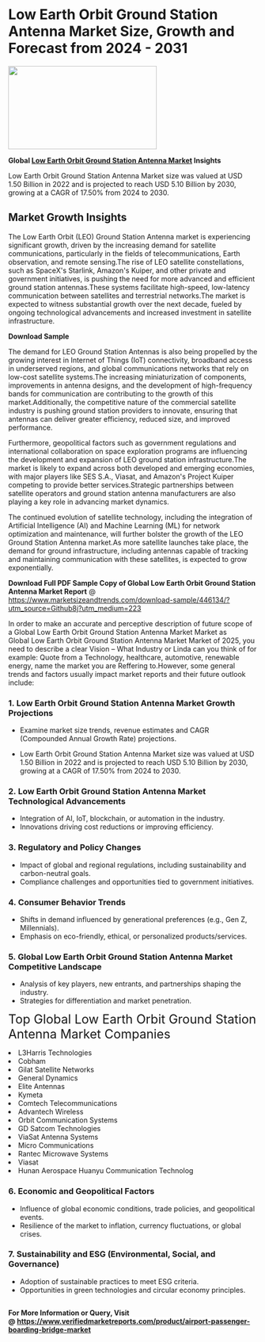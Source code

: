 <H1>Low Earth Orbit Ground Station Antenna Market Size, Growth and Forecast from 2024 - 2031</H1><img class="aligncenter size-medium wp-image-584254" src="https://thirdeyenews.in/wp-content/uploads/2024/09/Global-Market-Research-300x168.jpeg" alt="" width="300" height="168" /><p><strong>Global&nbsp;<a href="https://www.marketsizeandtrends.com/download-sample/446134/?utm_source=Github8j?utm_medium=223">Low Earth Orbit Ground Station Antenna Market</a> Insights</strong></p><p>Low Earth Orbit Ground Station Antenna Market size was valued at USD 1.50 Billion in 2022 and is projected to reach USD 5.10 Billion by 2030, growing at a CAGR of 17.50% from 2024 to 2030.</p><p><h2>Market Growth Insights</h2> <p>The Low Earth Orbit (LEO) Ground Station Antenna market is experiencing significant growth, driven by the increasing demand for satellite communications, particularly in the fields of telecommunications, Earth observation, and remote sensing.The rise of LEO satellite constellations, such as SpaceX's Starlink, Amazon's Kuiper, and other private and government initiatives, is pushing the need for more advanced and efficient ground station antennas.These systems facilitate high-speed, low-latency communication between satellites and terrestrial networks.The market is expected to witness substantial growth over the next decade, fueled by ongoing technological advancements and increased investment in satellite infrastructure.</p> <p><strong>Download Sample</strong></p> <p>The demand for LEO Ground Station Antennas is also being propelled by the growing interest in Internet of Things (IoT) connectivity, broadband access in underserved regions, and global communications networks that rely on low-cost satellite systems.The increasing miniaturization of components, improvements in antenna designs, and the development of high-frequency bands for communication are contributing to the growth of this market.Additionally, the competitive nature of the commercial satellite industry is pushing ground station providers to innovate, ensuring that antennas can deliver greater efficiency, reduced size, and improved performance.</p> <p>Furthermore, geopolitical factors such as government regulations and international collaboration on space exploration programs are influencing the development and expansion of LEO ground station infrastructure.The market is likely to expand across both developed and emerging economies, with major players like SES S.A., Viasat, and Amazon's Project Kuiper competing to provide better services.Strategic partnerships between satellite operators and ground station antenna manufacturers are also playing a key role in advancing market dynamics.</p> <p>The continued evolution of satellite technology, including the integration of Artificial Intelligence (AI) and Machine Learning (ML) for network optimization and maintenance, will further bolster the growth of the LEO Ground Station Antenna market.As more satellite launches take place, the demand for ground infrastructure, including antennas capable of tracking and maintaining communication with these satellites, is expected to grow exponentially.</p> <p><span class=""><strong>Download Full PDF Sample Copy of Global Low Earth Orbit Ground Station Antenna Market Report</strong> @ <a href="https://www.marketsizeandtrends.com/download-sample/446134/?utm_source=Github8j?utm_medium=223" target="_blank">https://www.marketsizeandtrends.com/download-sample/446134/?utm_source=Github8j?utm_medium=223</a></span></p><p>In order to make an accurate and perceptive description of future scope of a Global&nbsp;Low Earth Orbit Ground Station Antenna Market Market as Global&nbsp;Low Earth Orbit Ground Station Antenna Market Market of 2025, you need to describe a clear Vision &ndash; What Industry or Linda can you think of for example: Quote from a Technology, healthcare, automotive, renewable energy, name the market you are Reffering to.However, some general trends and factors usually impact market reports and their future outlook include:</p><h3>1.&nbsp;<strong>Low Earth Orbit Ground Station Antenna Market Growth Projections</strong></h3><ul><li>Examine market size trends, revenue estimates and CAGR (Compounded Annual Growth Rate) projections.</li><li><p>Low Earth Orbit Ground Station Antenna Market size was valued at USD 1.50 Billion in 2022 and is projected to reach USD 5.10 Billion by 2030, growing at a CAGR of 17.50% from 2024 to 2030.</p></li></ul><h3>2.&nbsp;<strong>Low Earth Orbit Ground Station Antenna Market Technological Advancements</strong></h3><ul><li>Integration of AI, IoT, blockchain, or automation in the industry.</li><li>Innovations driving cost reductions or improving efficiency.</li></ul><h3>3.&nbsp;<strong>Regulatory and Policy Changes</strong></h3><ul><li>Impact of global and regional regulations, including sustainability and carbon-neutral goals.</li><li>Compliance challenges and opportunities tied to government initiatives.</li></ul><h3>4.&nbsp;<strong>Consumer Behavior Trends</strong></h3><ul><li>Shifts in demand influenced by generational preferences (e.g., Gen Z, Millennials).</li><li>Emphasis on eco-friendly, ethical, or personalized products/services.</li></ul><h3>5.&nbsp;<strong>Global Low Earth Orbit Ground Station Antenna Market Competitive Landscape</strong></h3><ul><li>Analysis of key players, new entrants, and partnerships shaping the industry.</li><li>Strategies for differentiation and market penetration.</li></ul><p data-pm-slice="1 1 []"><span style="color: inherit; font-family: inherit; font-size: 25px;">Top Global Low Earth Orbit Ground Station Antenna Market Companies</span></p><div class="" data-test-id=""><p><li>L3Harris Technologies</li><li> Cobham</li><li> Gilat Satellite Networks</li><li> General Dynamics</li><li> Elite Antennas</li><li> Kymeta</li><li> Comtech Telecommunications</li><li> Advantech Wireless</li><li> Orbit Communication Systems</li><li> GD Satcom Technologies</li><li> ViaSat Antenna Systems</li><li> Micro Communications</li><li> Rantec Microwave Systems</li><li> Viasat</li><li> Hunan Aerospace Huanyu Communication Technolog</li></p></div><h3>6.&nbsp;<strong>Economic and Geopolitical Factors</strong></h3><ul><li>Influence of global economic conditions, trade policies, and geopolitical events.</li><li>Resilience of the market to inflation, currency fluctuations, or global crises.</li></ul><h3>7.&nbsp;<strong>Sustainability and ESG (Environmental, Social, and Governance)</strong></h3><ul><li>Adoption of sustainable practices to meet ESG criteria.</li><li>Opportunities in green technologies and circular economy principles.</li></ul><h2><strong style="font-size: 14px;">For More Information or Query, Visit @&nbsp;</strong><a style="background-color: #ffffff; font-size: 14px;" href="https://www.marketsizeandtrends.com/report/low-earth-orbit-ground-station-antenna-market/" target="_blank">https://www.verifiedmarketreports.com/product/airport-passenger-boarding-bridge-market</a></h2>